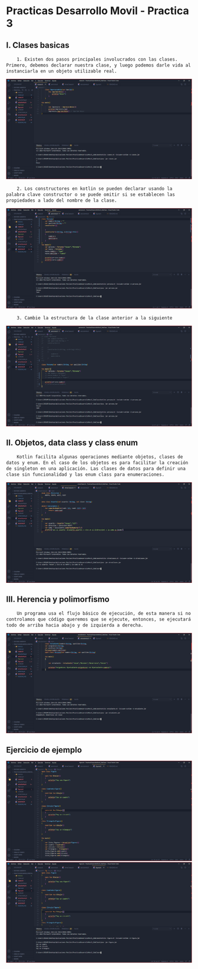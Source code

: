 # Practicas Desarrollo Movil - Practica 3

## I. Clases basicas

        1. Existen dos pasos principales involucrados con las clases. Primero, debemos declarar nuestra clase, y luego podemos darle vida al instanciarla en un objeto utilizable real.
<img src="Medios\1.PNG"/>

        2. Los constructores en kotlin se pueden declarar usando la palabra clave constructor o se puede omitir si se establecen las propiedades a lado del nombre de la clase.

<img src="Medios\2.PNG"/>

        3. Cambie la estructura de la clase anterior a la siguiente
<img src="Medios\3.PNG"/>

## II. Objetos, data class y class enum

        Kotlin facilita algunas operaciones mediante objetos, clases de datos y enum. En el caso de los objetos es para facilitar la creación de singleton en una aplicación. Las clases de datos para definir una clase sin funcionalidad y las enum class para enumeraciones.

<img src="Medios\4.PNG"/>

## III. Herencia y polimorfismo

        Un programa usa el flujo básico de ejecución, de esta manera si no controlamos que código queremos que se ejecute, entonces, se ejecutará todo de arriba hacia abajo y de izquierda a derecha.

 <img src="Medios\5.PNG"/>

 ## Ejercicio de ejemplo

<img src="Medios\6.PNG"/>
<img src="Medios\7.PNG"/>




